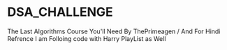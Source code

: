 # DSA_CHALLENGE
The Last Algorithms Course You'll Need By ThePrimeagen / And For Hindi Refrence I am Folloing code with Harry PlayList as Well
